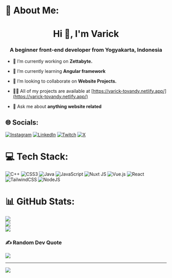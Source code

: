 # 💫 About Me:
<h1 align="center">Hi 👋, I'm Varick</h1>
<h3 align="center">A beginner front-end developer from Yogyakarta, Indonesia</h3>

- 🔭 I’m currently working on **Zettabyte.**

- 🌱 I’m currently learning **Angular framework**

- 👯 I’m looking to collaborate on **Website Projects.**

- 👨‍💻 All of my projects are available at [https://varick-tovandy.netlify.app/](https://varick-tovandy.netlify.app/)

- 💬 Ask me about **anything website related**


## 🌐 Socials:
[![Instagram](https://img.shields.io/badge/Instagram-%23E4405F.svg?logo=Instagram&logoColor=white)](https://instagram.com/@varicktovandy) [![LinkedIn](https://img.shields.io/badge/LinkedIn-%230077B5.svg?logo=linkedin&logoColor=white)](https://linkedin.com/in/VarickTovandy) [![Twitch](https://img.shields.io/badge/Twitch-%239146FF.svg?logo=Twitch&logoColor=white)](https://twitch.tv/YoukaiXD) [![X](https://img.shields.io/badge/X-black.svg?logo=X&logoColor=white)](https://x.com/@varick_tovandy) 

# 💻 Tech Stack:
![C++](https://img.shields.io/badge/c++-%2300599C.svg?style=for-the-badge&logo=c%2B%2B&logoColor=white) ![CSS3](https://img.shields.io/badge/css3-%231572B6.svg?style=for-the-badge&logo=css3&logoColor=white) ![Java](https://img.shields.io/badge/java-%23ED8B00.svg?style=for-the-badge&logo=openjdk&logoColor=white) ![JavaScript](https://img.shields.io/badge/javascript-%23323330.svg?style=for-the-badge&logo=javascript&logoColor=%23F7DF1E) ![Nuxt JS](https://img.shields.io/badge/Nuxt-002E3B?style=for-the-badge&logo=nuxt.js&logoColor=#00DC82) ![Vue.js](https://img.shields.io/badge/vue.js-%2335495e.svg?style=for-the-badge&logo=vuedotjs&logoColor=%234FC08D) ![React](https://img.shields.io/badge/react-%2320232a.svg?style=for-the-badge&logo=react&logoColor=%2361DAFB) ![TailwindCSS](https://img.shields.io/badge/tailwindcss-%2338B2AC.svg?style=for-the-badge&logo=tailwind-css&logoColor=white) ![NodeJS](https://img.shields.io/badge/node.js-6DA55F?style=for-the-badge&logo=node.js&logoColor=white)
# 📊 GitHub Stats:
![](https://github-readme-stats.vercel.app/api?username=VarickTovandy&theme=tokyonight&hide_border=false&include_all_commits=true&count_private=true)<br/>
![](https://github-readme-streak-stats.herokuapp.com/?user=VarickTovandy&theme=tokyonight&hide_border=false)<br/>
![](https://github-readme-stats.vercel.app/api/top-langs/?username=VarickTovandy&theme=tokyonight&hide_border=false&include_all_commits=true&count_private=true&layout=compact)

### ✍️ Random Dev Quote
![](https://quotes-github-readme.vercel.app/api?type=horizontal&theme=tokyonight)

---
[![](https://visitcount.itsvg.in/api?id=VarickTovandy&icon=1&color=1)](https://visitcount.itsvg.in)

<!-- Proudly created with GPRM ( https://gprm.itsvg.in ) -->
